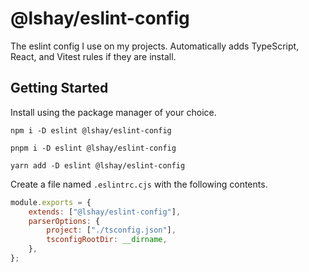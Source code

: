 # @lshay/eslint-config

The eslint config I use on my projects. Automatically adds TypeScript, React, and Vitest rules if they are install.

## Getting Started

Install using the package manager of your choice.

```
npm i -D eslint @lshay/eslint-config
```

```
pnpm i -D eslint @lshay/eslint-config
```

```
yarn add -D eslint @lshay/eslint-config
```

Create a file named `.eslintrc.cjs` with the following contents.

```js
module.exports = {
	extends: ["@lshay/eslint-config"],
	parserOptions: {
		project: ["./tsconfig.json"],
		tsconfigRootDir: __dirname,
	},
};
```

